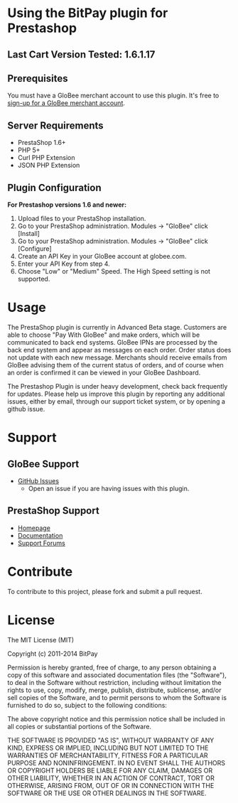 # Using the BitPay plugin for Prestashop

## Last Cart Version Tested: 1.6.1.17

## Prerequisites
You must have a GloBee merchant account to use this plugin.  It's free to 
[sign-up for a GloBee merchant account](https://globee.com/register).


## Server Requirements

+ PrestaShop 1.6+
+ PHP 5+
+ Curl PHP Extension
+ JSON PHP Extension

## Plugin Configuration

<strong>For Prestashop versions 1.6 and newer:</strong><br />
1. Upload files to your PrestaShop installation.<br />
2. Go to your PrestaShop administration. Modules -> "GloBee" click [Install]<br />
3. Go to your PrestaShop administration. Modules -> "GloBee" click [Configure]<br />
4. Create an API Key in your GloBee account at globee.com.<br />
5. Enter your API Key from step 4.
6. Choose "Low" or "Medium" Speed. The High Speed setting is not supported.

# Usage

The PrestaShop plugin is currently in Advanced Beta stage. Customers are able to choose "Pay With GloBee" and make 
orders, which will be communicated to back end systems. GloBee IPNs are processed by the back end system and appear 
as messages on each order. Order status does not update with each new message. Merchants should receive emails from 
GloBee advising them of the current status of orders, and of course when an order is confirmed it can be viewed in 
your GloBee Dashboard.

The Prestashop Plugin is under heavy development, check back frequently for updates. Please help us improve this 
plugin by reporting any additional issues, either by email, through our support ticket system, or by opening a 
github issue.

# Support

## GloBee Support

* [GitHub Issues](https://github.com/globee-official/prestashop-plugin/issues)
  * Open an issue if you are having issues with this plugin.

## PrestaShop Support

* [Homepage](http://www.prestashop.com)
* [Documentation](http://doc.prestashop.com/)
* [Support Forums](http://www.prestashop.com/forums/)

# Contribute

To contribute to this project, please fork and submit a pull request.

# License

The MIT License (MIT)

Copyright (c) 2011-2014 BitPay

Permission is hereby granted, free of charge, to any person obtaining a copy
of this software and associated documentation files (the "Software"), to deal
in the Software without restriction, including without limitation the rights
to use, copy, modify, merge, publish, distribute, sublicense, and/or sell
copies of the Software, and to permit persons to whom the Software is
furnished to do so, subject to the following conditions:

The above copyright notice and this permission notice shall be included in
all copies or substantial portions of the Software.

THE SOFTWARE IS PROVIDED "AS IS", WITHOUT WARRANTY OF ANY KIND, EXPRESS OR
IMPLIED, INCLUDING BUT NOT LIMITED TO THE WARRANTIES OF MERCHANTABILITY,
FITNESS FOR A PARTICULAR PURPOSE AND NONINFRINGEMENT. IN NO EVENT SHALL THE
AUTHORS OR COPYRIGHT HOLDERS BE LIABLE FOR ANY CLAIM, DAMAGES OR OTHER
LIABILITY, WHETHER IN AN ACTION OF CONTRACT, TORT OR OTHERWISE, ARISING FROM,
OUT OF OR IN CONNECTION WITH THE SOFTWARE OR THE USE OR OTHER DEALINGS IN
THE SOFTWARE.
